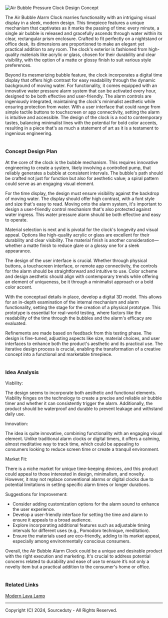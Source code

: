 ![Air Bubble Pressure Clock Design Concept](https://github.com/sourceduty/Air_Bubble_Clock/assets/123030236/e2da5c76-29de-4ca5-a3ce-fcbc5b7b007d)

The Air Bubble Alarm Clock marries functionality with an intriguing visual display in a sleek, modern design. This timepiece features a unique mechanism that captivates as it marks the passing of time: every minute, a single air bubble is released and gracefully ascends through water within its clear, rectangular prism enclosure. Crafted to fit perfectly on a nightstand or office desk, its dimensions are proportioned to make an elegant yet practical addition to any room. The clock's exterior is fashioned from high-quality materials like acrylic or glass, chosen for their durability and clear visibility, with the option of a matte or glossy finish to suit various style preferences.

Beyond its mesmerizing bubble feature, the clock incorporates a digital time display that offers high contrast for easy readability through the dynamic background of moving water. For functionality, it comes equipped with an innovative water pressure alarm system that can be activated every hour, designed to be both effective and user-friendly. The alarm controls are ingeniously integrated, maintaining the clock's minimalist aesthetic while ensuring protection from water. With a user interface that could range from simple tactile buttons to touchscreen or app connectivity, setting the alarm is intuitive and accessible. The design of the clock is a nod to contemporary tastes, balancing minimalist lines with the potential for bold color accents, resulting in a piece that's as much a statement of art as it is a testament to ingenious engineering.

#
###  Concept Design Plan

At the core of the clock is the bubble mechanism. This requires innovative engineering to create a system, likely involving a controlled pump, that reliably generates a bubble at consistent intervals. The bubble's path should be crafted not just for function but also for aesthetic value; a spiral pattern could serve as an engaging visual element.

For the time display, the design must ensure visibility against the backdrop of moving water. The display should offer high contrast, with a font style and size that's easy to read. Moving onto the alarm system, it's important to design a user-friendly control mechanism that's also protected against water ingress. This water pressure alarm should be both effective and easy to operate.

Material selection is next and is pivotal for the clock's longevity and visual appeal. Options like high-quality acrylic or glass are excellent for their durability and clear visibility. The material finish is another consideration—whether a matte finish to reduce glare or a glossy one for a sleek appearance.

The design of the user interface is crucial. Whether through physical buttons, a touchscreen interface, or remote app connectivity, the controls for the alarm should be straightforward and intuitive to use. Color scheme and design aesthetic should align with contemporary trends while offering an element of uniqueness, be it through a minimalist approach or a bold color accent.

With the conceptual details in place, develop a digital 3D model. This allows for an in-depth examination of the internal mechanism and alarm functionality, setting the stage for the creation of a physical prototype. This prototype is essential for real-world testing, where factors like the readability of the time through the bubbles and the alarm's efficacy are evaluated.

Refinements are made based on feedback from this testing phase. The design is fine-tuned, adjusting aspects like size, material choices, and user interfaces to enhance both the product's aesthetic and its practical use. The iterative design process is crucial, enabling the transformation of a creative concept into a functional and marketable timepiece.

#
### Idea Analysis

Viability:

The design seems to incorporate both aesthetic and functional elements. Viability hinges on the technology to create a precise and reliable air bubble timer and whether it can consistently trigger the alarm. Additionally, the product should be waterproof and durable to prevent leakage and withstand daily use.

Innovation:

The idea is quite innovative, combining functionality with an engaging visual element. Unlike traditional alarm clocks or digital timers, it offers a calming, almost meditative way to track time, which could be appealing to consumers looking to reduce screen time or create a tranquil environment.

Market Fit:

There is a niche market for unique time-keeping devices, and this product could appeal to those interested in design, minimalism, and novelty. However, it may not replace conventional alarms or digital clocks due to potential limitations in setting specific alarm times or longer durations.

Suggestions for Improvement:

- Consider adding customization options for the alarm sound to enhance the user experience.
- Develop a user-friendly interface for setting the time and alarm to ensure it appeals to a broad audience.
- Explore incorporating additional features such as adjustable timing intervals for different uses (e.g., Pomodoro technique, meditation).
- Ensure the materials used are eco-friendly, adding to its market appeal, especially among environmentally conscious consumers.

Overall, the Air Bubble Alarm Clock could be a unique and desirable product with the right execution and marketing. It's crucial to address potential concerns related to durability and ease of use to ensure it’s not only a novelty item but a practical addition to the consumer's home or office.

#
### Related Links

[Modern Lava Lamp](https://github.com/sourceduty/Modern_Lava_Lamp)

***
Copyright (C) 2024, Sourceduty - All Rights Reserved.
